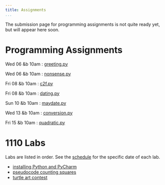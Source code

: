 ```yaml
---
title: Assignments
...
```


<!--
<div style="display:table; font-size:200%; margin: 1em auto; padding:1ex; box-shadow: 0 1px 10px rgba(0,0,0,.1); border: thin solid #eee; border-radius:1ex; background-image: linear-gradient(to bottom, #ffffff, #f2f2f2);">[Submit assignments here](https://archimedes.cs.virginia.edu/cs1110/)</div>
-->

The submission page for programming assignments is not quite ready yet, but will appear here soon.

# Programming Assignments

<style type="text/css">
dl dd {
  display: inline;
  margin: 0;
}
dl dd:after{
  display: block;
  content: '';
}
dl dt{
  display: inline-block;
  min-width: 6em;
}
</style>



Wed 06 &b 10am 
:    [greeting.py](w01-greeting.html) 

Wed 06 &b 10am 
:    [nonsense.py](w01-nonsense.html) 

Fri 08 &b 10am 
:    [c2f.py](w01-c2f.html) 

Fri 08 &b 10am 
:    [dating.py](w01-dating.html) 

Sun 10 &b 10am 
:    [maydate.py](w02-maydate.html) 

Wed 13 &b 10am 
:    [conversion.py](w02-conversion.html) 

Fri 15 &b 10am 
:    [quadratic.py](w02-quadratic.html) 


<script>
var dts = document.getElementsByTagName('dt');
for(var i=0; i<dts.length; i+=1) {
    if (new Date(dts[i].innerHTML+' 10:00') < new Date()) {
        dts[i].style.color = '#999999';
    }
}
</script>

# 1110 Labs

Labs are listed in order. See the [schedule](schedule.html) for the specific date of each lab.


-   [installing Python and PyCharm](lab01-installing.html)
-   [pseudocode counting squares](lab02-counting.html)
-   [turtle art contest](lab03-turtle.html)
